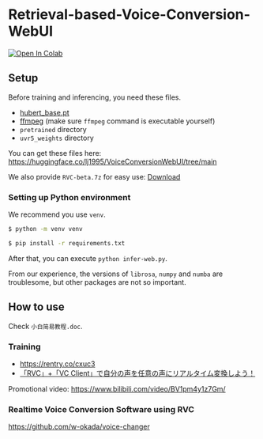 # Retrieval-based-Voice-Conversion-WebUI

[![Open In Colab](https://colab.research.google.com/assets/colab-badge.svg)](https://colab.research.google.com/github/liujing04/Retrieval-based-Voice-Conversion-WebUI/blob/main/Retrieval_based_Voice_Conversion_WebUI.ipynb)

## Setup
Before training and inferencing, you need these files.

- [hubert_base.pt](https://huggingface.co/lj1995/VoiceConversionWebUI/blob/main/hubert_base.pt)
- [ffmpeg](https://ffmpeg.org/) (make sure `ffmpeg` command is executable yourself)
- `pretrained` directory
- `uvr5_weights` directory 

You can get these files here: https://huggingface.co/lj1995/VoiceConversionWebUI/tree/main

We also provide `RVC-beta.7z` for easy use: [Download](https://huggingface.co/lj1995/VoiceConversionWebUI/blob/main/RVC-beta.7z)

### Setting up Python environment
We recommend you use `venv`.

```sh
$ python -m venv venv
```

```sh
$ pip install -r requirements.txt
```

After that, you can execute `python infer-web.py`.

From our experience, the versions of `librosa`, `numpy` and `numba` are troublesome, but other packages are not so important.

## How to use
Check `小白简易教程.doc`.

### Training
- https://rentry.co/cxuc3
- [「RVC」+「VC Client」で自分の声を任意の声にリアルタイム変換しよう！](https://eyatu-vrc.hatenablog.com/entry/2023/04/06/193512)

Promotional video: https://www.bilibili.com/video/BV1pm4y1z7Gm/

### Realtime Voice Conversion Software using RVC

https://github.com/w-okada/voice-changer
